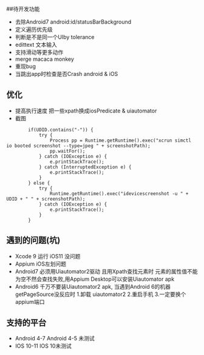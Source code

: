 
##待开发功能
* 去除Android7 android:id/statusBarBackground
* 定义遍历优先级
* 判断是不是同一个UIby tolerance
* edittext 文本输入
* 支持滑动等更多动作
* merge macaca monkey
* 重现bug
* 当跳出app时检查是否Crash android & iOS


## 优化
* 提高执行速度  把一些xpath换成iosPredicate & uiautomator
* 截图
```
		if(UDID.contains("-")) {
			try {
				Process pp = Runtime.getRuntime().exec("xcrun simctl io booted screenshot --type=jpeg " + screenshotPath);
				pp.waitFor();
			} catch (IOException e) {
				e.printStackTrace();
			} catch (InterruptedException e) {
				e.printStackTrace();
			}
		} else {
			try {
				Runtime.getRuntime().exec("idevicescreenshot -u " + UDID + " " + screenshotPath);
			} catch (IOException e) {
				e.printStackTrace();
			}
		}
```

## 遇到的问题(坑)
* Xcode 9 运行 iOS11 没问题
* Appium iOS左划问题
* Android7 必须用Uiautomator2驱动  且用Xpath查找元素时 元素的属性值不能为空不然会查找失败,用Appium Desktop可以安装Uiautomator apk
* Android6 千万不要装Uiautomator2 apk, 当遇到Android 6的机器getPageSource没反应时 1.卸载 uiautomator2 2.重启手机 3.一定要换个appium端口

## 支持的平台
* Android 4-7 Android 4-5 未测试
* IOS 10-11 IOS 10未测试